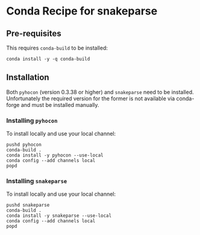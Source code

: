# Conda Recipe for snakeparse

## Pre-requisites

This requires `conda-build` to be installed:

```
conda install -y -q conda-build
```

## Installation

Both `pyhocon` (version 0.3.38 or higher) and `snakeparse` need to be installed.
Unfortunately the required version for the former is not available via conda-forge and must be installed manually.


### Installing `pyhocon`

To install locally and use your local channel:

```
pushd pyhocon
conda-build .
conda install -y pyhocon --use-local
conda config --add channels local
popd
```

### Installing `snakeparse`

To install locally and use your local channel:

```
pushd snakeparse
conda-build .
conda install -y snakeparse --use-local
conda config --add channels local
popd
```
